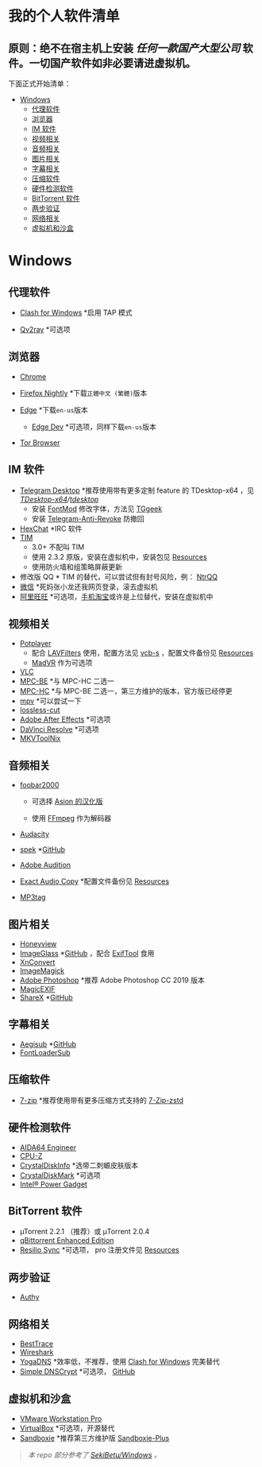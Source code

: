 # 我的个人软件清单

## **原则：绝不在宿主机上安装  *任何一款国产大型公司*  软件**。一切国产软件如非必要请进虚拟机。

下面正式开始清单：

- [Windows](#Windows)
  - [代理软件](#代理软件) 
  - [浏览器](#浏览器) 
  - [IM 软件](#im-软件) 
  - [视频相关](#视频相关) 
  - [音频相关](#音频相关) 
  - [图片相关](#图片相关) 
  - [字幕相关](#字幕相关) 
  - [压缩软件](#压缩软件) 
  - [硬件检测软件](#硬件检测软件) 
  - [BitTorrent 软件](#bittorrent-软件) 
  - [两步验证](#两步验证) 
  - [网络相关](#网络相关) 
  - [虚拟机和沙盒](#虚拟机和沙盒) 

# Windows

## 代理软件

- [Clash for Windows](https://github.com/Fndroid/clash_for_windows_pkg) *启用 TAP 模式

- [Qv2ray](https://github.com/Qv2ray/Qv2ray) *可选项

## 浏览器

- [Chrome](https://www.google.com/intl/zh-CN/chrome/)

- [Firefox Nightly](https://www.mozilla.org/en-US/firefox/all/#product-desktop-nightly) *下载`正體中文 (繁體)`版本
- [Edge](https://www.microsoft.com/en-us/edge) *下载`en-us`版本
  - [Edge Dev](https://www.microsoftedgeinsider.com/en-us/download/) *可选项，同样下载`en-us`版本
- [Tor Browser](https://www.torproject.org/download/)

## IM 软件

- [Telegram Desktop](https://desktop.telegram.org/) *推荐使用带有更多定制 feature 的 TDesktop-x64 ，见 *[TDesktop-x64](https://github.com/TDesktop-x64)/[tdesktop](https://github.com/TDesktop-x64/tdesktop)* 
  - 安装 [FontMod](https://github.com/ysc3839/FontMod) 修改字体，方法见 [TGgeek](https://t.me/TGgeek/760) 
  - 安装 [Telegram-Anti-Revoke](https://github.com/SpriteOvO/Telegram-Anti-Revoke) 防撤回
- [HexChat](https://hexchat.github.io/) *IRC 软件
- [TIM](https://office.qq.com/) 
  - 3.0+ 不配叫 TIM 
  - 使用 2.3.2 原版，安装在虚拟机中，安装包见 [Resources](https://github.com/RtYkk/Personal-Software-List/tree/master/Resources) 
  - 使用防火墙和组策略屏蔽更新
- 修改版 QQ * TIM 的替代，可以尝试但有封号风险，例： [NtrQQ](https://github.com/NtrQQ/download) 
- [微信](https://windows.weixin.qq.com/?lang=en_US) *死妈张小龙还我网页登录，滚去虚拟机
- [阿里旺旺](https://alimarket.taobao.com/markets/qnww/portal-group/ww/index) *可选项，[手机淘宝](https://play.google.com/store/apps/details?id=com.taobao.taobao&hl=en_US&gl=US)或许是上位替代，安装在虚拟机中

## 视频相关

- [Potplayer](https://potplayer.daum.net/)
  - 配合 [LAVFilters](https://github.com/Nevcairiel/LAVFilters) 使用，配置方法见 [vcb-s](https://vcb-s.com/archives/7228) ，配置文件备份见 [Resources](https://github.com/RtYkk/Personal-Software-List/tree/master/Resources) 
  - [MadVR](http://madvr.com/) 作为可选项
- [VLC](https://www.videolan.org/)
- [MPC-BE](https://sourceforge.net/projects/mpcbe/) *与 MPC-HC 二选一
- [MPC-HC](https://github.com/clsid2/mpc-hc) *与 MPC-BE 二选一，第三方维护的版本，官方版已经停更
- [mpv](https://github.com/mpv-player/mpv) *可以尝试一下
- [lossless-cut](https://github.com/mifi/lossless-cut) 
- [Adobe After Effects](https://www.adobe.com/products/aftereffects.html) *可选项
- [DaVinci Resolve](https://www.blackmagicdesign.com/products/davinciresolve/edit) *可选项
- [MKVToolNix](https://mkvtoolnix.download/)

## 音频相关

- [foobar2000](https://www.foobar2000.org/) 

  - 可选择 [Asion 的汉化版](http://blog.sina.com.cn/go2spa)

  - 使用 [FFmpeg](https://github.com/BtbN/FFmpeg-Builds) 作为解码器

- [Audacity](https://www.audacityteam.org/)

- [spek](http://spek.cc/) *[GitHub](https://github.com/alexkay/spek) 

- [Adobe Audition](https://www.adobe.com/products/audition.html) 

- [Exact Audio Copy](https://www.exactaudiocopy.de/) *配置文件备份见 [Resources](https://github.com/RtYkk/Personal-Software-List/tree/master/Resources) 

- [MP3tag](https://www.mp3tag.de/en/) 

## 图片相关

- [Honeyview](https://www.bandisoft.com/honeyview/) 
- [ImageGlass](https://imageglass.org/) *[GitHub](https://github.com/d2phap/ImageGlass) ，配合 [ExifTool](https://exiftool.org/) 食用
- [XnConvert](https://www.xnview.com/en/xnconvert/)
- [ImageMagick](https://imagemagick.org/index.php) 
- [Adobe Photoshop](https://www.adobe.com/products/photoshop.html) *推荐 Adobe Photoshop CC 2019 版本
- [MagicEXIF](https://www.magicexif.com/) 
- [ShareX](https://getsharex.com/) *[GitHub](https://github.com/ShareX/ShareX) 

## 字幕相关

- [Aegisub](https://aegi.vmoe.info/) *[GitHub](https://github.com/Aegisub/Aegisub) 
- [FontLoaderSub](https://github.com/yzwduck/FontLoaderSub) 

## 压缩软件 

- [7-zip](https://www.7-zip.org/) *推荐使用带有更多压缩方式支持的 [7-Zip-zstd](https://github.com/mcmilk/7-Zip-zstd) 

## 硬件检测软件

- [AIDA64 Engineer](https://www.aida64.com/downloads/NmIyNjEyMzk=) 
- [CPU-Z](https://www.cpuid.com/softwares/cpu-z.html) 
- [CrystalDiskInfo](https://crystalmark.info/en/software/crystaldiskinfo/) *选带二刺螈皮肤版本
- [CrystalDiskMark](https://crystalmark.info/en/software/crystaldiskmark/) *可选项
- [Intel® Power Gadget](https://software.intel.com/content/www/us/en/develop/articles/intel-power-gadget.html) 

## BitTorrent 软件

- µTorrent 2.2.1 （推荐）或 µTorrent 2.0.4
- [qBittorrent Enhanced Edition](https://github.com/c0re100/qBittorrent-Enhanced-Edition)
- [Resilio Sync](https://www.resilio.com/individuals/) *可选项， pro 注册文件见 [Resources](https://github.com/RtYkk/Personal-Software-List/tree/master/Resources) 

## 两步验证

- [Authy](https://authy.com/) 

## 网络相关

- [BestTrace](https://www.ipip.net/product/client.html) 
- [Wireshark](https://www.wireshark.org/) 
- [YogaDNS](https://yogadns.com/) *效率低，不推荐，使用 [Clash for Windows](https://github.com/Fndroid/clash_for_windows_pkg) 完美替代
- [Simple DNSCrypt](https://simplednscrypt.org/) *可选项， [GitHub](https://github.com/bitbeans/SimpleDnsCrypt) 

## 虚拟机和沙盒

- [VMware Workstation Pro](https://www.vmware.com/products/workstation-pro/workstation-pro-evaluation.html) 
- [VirtualBox](https://www.virtualbox.org/) *可选项，开源替代
- [Sandboxie](https://www.sandboxie.com/) *推荐第三方维护版 [Sandboxie-Plus](https://github.com/sandboxie-plus/Sandboxie) 

> *本 repo 部分参考了 [SekiBetu/Windows](https://github.com/SekiBetu/Windows) 。*


